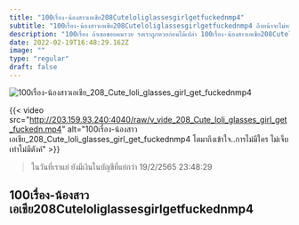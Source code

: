 ```yaml
---
title: "100เรื่อง-น้องสาวเอเชีย208Cuteloliglassesgirlgetfuckednmp4"
subtitle: "100เรื่อง-น้องสาวเอเชีย208Cuteloliglassesgirlgetfuckednmp4 ถึงหน้าจะไม่หวาน แต่น้ำตาลในเลือดสูง"
description: "100เรื่อง ถ้าเธอชอบคนรวย รอเราถูกหวยก่อนได้เปล่า 100เรื่อง-น้องสาวเอเชีย208Cuteloliglassesgirlgetfuckednmp4 19/2/2565 23:48:29"
date: 2022-02-19T16:48:29.162Z
image: ""
type: "regular"
draft: false
---
```


![100เรื่อง-น้องสาวเอเชีย_208_Cute_loli_glasses_girl_get_fuckednmp4](http://203.159.93.240:4040/raw/v_vide_208_Cute_loli_glasses_girl_get_fuckedn.jpg)

{{< video src="http://203.159.93.240:4040/raw/v_vide_208_Cute_loli_glasses_girl_get_fuckedn.mp4" alt="100เรื่อง-น้องสาวเอเชีย_208_Cute_loli_glasses_girl_get_fuckednmp4 โตมาถึงเข้าใจ..การไม่มีใคร ไม่เจ็บเท่าไม่มีตังค์" >}}


> ในวันที่เราแย่ ยังมีเงินในบัญชีที่แย่กว่า 19/2/2565 23:48:29

## 100เรื่อง-น้องสาวเอเชีย208Cuteloliglassesgirlgetfuckednmp4
